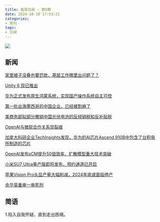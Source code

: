 ```yaml
---
title: 每周见闻 - 第5期
date: 2024-10-18 17:53:21
categories:
- 周刊
tags:
- 见闻
---
```


![](/images/20241021.avif)

## 新闻
[家里被子没叠也要罚款，基层工作哪里出问题了？](https://thirdpage.thepaper.cn/h5/jrtt/29097635)

[Unity 6 现已推出](https://mp.weixin.qq.com/s/8MWzV-JnhGizKxesAF4rXg)

[华为正式发布原生鸿蒙系统，实现国产操作系统自主可控](https://tech.huanqiu.com/article/4JxDocJUob3)

[第一批出海墨西哥的中国企业，已经被割麻了](https://www.toutiao.com/article/7428460716783141416/?tt_from=weixin&utm_campaign=client_share&app=news_article&utm_source=weixin&iid=0&utm_medium=toutiao_ios&share_token=D6ED7CB5-2493-4A03-B17B-043081718663&wxshare_count=1)

[美商务部拟部分撤销中国光伏电池的反倾销税和反补贴税](https://www.toutiao.com/article/7428841805036126735/?tt_from=weixin&utm_campaign=client_share&app=news_article&utm_source=weixin&iid=0&utm_medium=toutiao_ios&share_token=C81D6FF9-9D9E-407A-A6D6-8CC0F7BC349E&wxshare_count=1)

[OpenAI与微软合作关系现裂痕](https://www.nytimes.com/2024/10/17/technology/microsoft-openai-partnership-deal.html?unlocked_article_code=1.Tk4.dZDb.L8gBkeB3jISE&smid=url-share&utm_source=www.threenhalf.com&utm_medium=referral&utm_campaign=openai)

[加拿大科研企业TechInsights发现，华为的AI芯片Ascend 910B中包含了台积电所制造的芯片](https://www.reuters.com/technology/tsmc-told-us-chip-huawei-device-after-techinsights-finding-source-says-2024-10-22/?utm_source=www.threenhalf.com&utm_medium=referral&utm_campaign=anthropic-turbotax)

[OpenAI发布sCM提升50倍效率，扩散模型重大技术突破](https://mp.weixin.qq.com/s/dI9mSCDbGzZIkjol_CT6Cg)

[小米SU7 Ultra量产版即将发布，预约通道已开启](https://tech.huanqiu.com/article/4Jy7g2WOiDA)

[苹果Vision Pro头显产量大幅削减，2024年底或面临停产](https://tech.huanqiu.com/article/4Jy1w2pqOIh)

[余华英重审一审死刑](https://www.toutiao.com/article/7429542239187059237/?tt_from=weixin&utm_campaign=client_share&app=news_article&utm_source=weixin&iid=0&utm_medium=toutiao_ios&share_token=A28A0C13-071D-4E18-BB64-51E46C46AB02&wxshare_count=1)


## 简语

1.陷入自我怀疑，直到走出困境。

